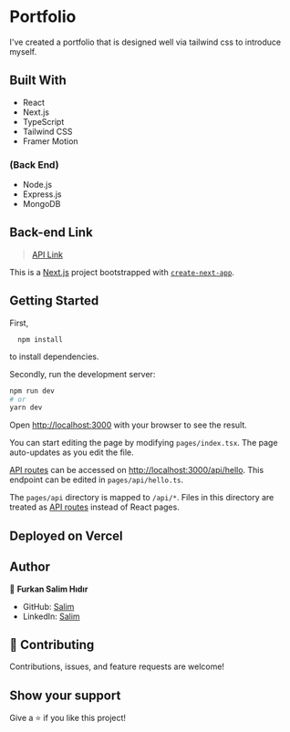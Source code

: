 # Portfolio
I've created a portfolio that is designed well via tailwind css to introduce myself.

## Built With

- React
- Next.js
- TypeScript
- Tailwind CSS
- Framer Motion
### (Back End)
- Node.js
- Express.js
- MongoDB

## Back-end Link

> [API Link](https://github.com/Fsher07/rails-back-end-api)

This is a [Next.js](https://nextjs.org/) project bootstrapped with [`create-next-app`](https://github.com/vercel/next.js/tree/canary/packages/create-next-app).

## Getting Started

First,

```
  npm install
```

to install dependencies.

Secondly, run the development server:

```bash
npm run dev
# or
yarn dev
```

Open [http://localhost:3000](http://localhost:3000) with your browser to see the result.

You can start editing the page by modifying `pages/index.tsx`. The page auto-updates as you edit the file.

[API routes](https://nextjs.org/docs/api-routes/introduction) can be accessed on [http://localhost:3000/api/hello](http://localhost:3000/api/hello). This endpoint can be edited in `pages/api/hello.ts`.

The `pages/api` directory is mapped to `/api/*`. Files in this directory are treated as [API routes](https://nextjs.org/docs/api-routes/introduction) instead of React pages.


## Deployed on Vercel

## Author

👤 **Furkan Salim Hıdır**

- GitHub: [Salim](https://github.com/Fsher07)
- LinkedIn: [Salim](https://www.linkedin.com/in/furkan-salim-h%C4%B1d%C4%B1r-3441ab1b2/)

## 🤝 Contributing

Contributions, issues, and feature requests are welcome!

## Show your support

Give a ⭐️ if you like this project!
